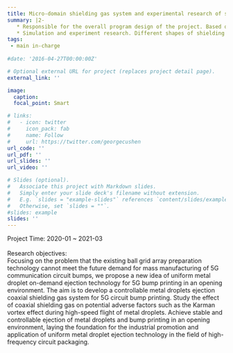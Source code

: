 ```yaml
---
title: Micro-domain shielding gas system and experimental research of solder ball printing for 5G circuits (Innovation and Creativity Seed Fund for Master Students)
summary: |2-
   * Responsible for the overall program design of the project. Based on the existing tin alloy ejection crucible components, combined with the equipment structure, designed an integrated opening  metal droplet-based ejection coaxial shielding gas system.
   * Simulation and experiment research. Different shapes of shielding gas flow field were studied with commercial simulation software such as Fluent. The simulation results were verified by experiments.
tags:
 - main in-charge
  
#date: '2016-04-27T00:00:00Z'

# Optional external URL for project (replaces project detail page).
external_link: ''

image:
  caption: 
  focal_point: Smart

# links:
#   - icon: twitter
#     icon_pack: fab
#     name: Follow
#     url: https://twitter.com/georgecushen
url_code: ''
url_pdf: ''
url_slides: ''
url_video: ''

# Slides (optional).
#   Associate this project with Markdown slides.
#   Simply enter your slide deck's filename without extension.
#   E.g. `slides = "example-slides"` references `content/slides/example-slides.md`.
#   Otherwise, set `slides = ""`.
#slides: example
slides: ''
---
```

Project Time: 2020-01 ~ 2021-03\
\
Research objectives:\
Focusing on the problem that the existing ball grid array preparation technology cannot meet the future demand for mass manufacturing of 5G communication circuit bumps, we propose a new idea of uniform metal droplet on-demand ejection technology for 5G bump printing in an opening environment. The aim is to develop a controllable metal droplets ejection coaxial shielding gas system for 5G circuit bump printing. Study the effect of coaxial shielding gas on potential adverse factors such as the Karman vortex effect during high-speed flight of metal droplets. Achieve stable and controllable ejection of metal droplets and bump printing in an opening environment, laying the foundation for the industrial promotion and application of uniform metal droplet ejection technology in the field of high-frequency circuit packaging.
